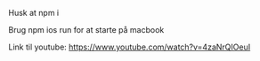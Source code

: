 Husk at npm i

Brug npm ios run for at starte på macbook

Link til youtube: https://www.youtube.com/watch?v=4zaNrQIOeuI

